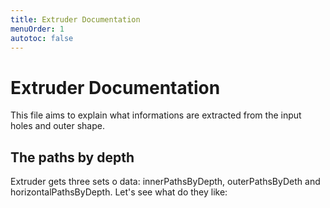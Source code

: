 ```yaml
---
title: Extruder Documentation
menuOrder: 1
autotoc: false
---
```


<script src="./holes-in.js"></script>
<script src="./babylonjs/babylon.js"></script>
<script src="./holes.js"></script>

# Extruder Documentation

This file aims to explain what informations are extracted from the input holes and outer shape.

## The paths by depth

Extruder gets three sets o data: innerPathsByDepth, outerPathsByDeth and horizontalPathsByDepth.
Let's see what do they like:
